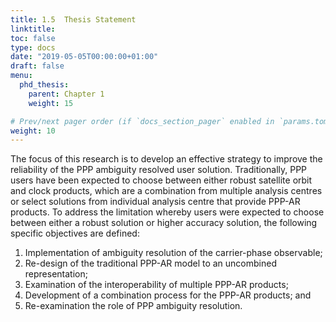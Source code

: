 ```yaml
---
title: 1.5	Thesis Statement
linktitle:
toc: false
type: docs
date: "2019-05-05T00:00:00+01:00"
draft: false
menu:
  phd_thesis:
    parent: Chapter 1
    weight: 15

# Prev/next pager order (if `docs_section_pager` enabled in `params.toml`)
weight: 10
--- 
```


The focus of this research is to develop an effective strategy to improve the reliability of the PPP ambiguity resolved user solution. Traditionally, PPP users have been expected to choose between either robust satellite orbit and clock products, which are a combination from multiple analysis centres or select solutions from individual analysis centre that provide PPP-AR products. To address the limitation whereby users were expected to choose between either a robust solution or higher accuracy solution, the following specific objectives are defined:
1.	Implementation of ambiguity resolution of the carrier-phase observable;
2.	Re-design of the traditional PPP-AR model to an uncombined representation;
3.	Examination of the interoperability of multiple PPP-AR products;
4.	Development of a combination process for the PPP-AR products; and
5.	Re-examination the role of PPP ambiguity resolution.


